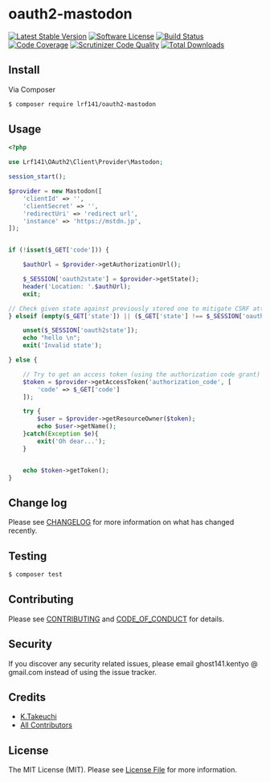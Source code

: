 # oauth2-mastodon

[![Latest Stable Version](https://poser.pugx.org/lrf141/oauth2-mastodon/v/stable)](https://packagist.org/packages/lrf141/oauth2-mastodon)
[![Software License][ico-license]](LICENSE.md)
[![Build Status](https://travis-ci.org/lrf141/oauth2-mastodon.svg?branch=master)](https://travis-ci.org/lrf141/oauth2-mastodon)
[![Code Coverage](https://scrutinizer-ci.com/g/lrf141/oauth2-mastodon/badges/coverage.png?b=master)](https://scrutinizer-ci.com/g/lrf141/oauth2-mastodon/?branch=master)
[![Scrutinizer Code Quality](https://scrutinizer-ci.com/g/lrf141/oauth2-mastodon/badges/quality-score.png?b=master)](https://scrutinizer-ci.com/g/lrf141/oauth2-mastodon/?branch=master)
[![Total Downloads](https://img.shields.io/packagist/dt/lrf141/oauth2-mastodon.svg?style=flat-square)](https://packagist.org/packages/lrf141/oauth2-mastodon)


## Install

Via Composer

``` bash
$ composer require lrf141/oauth2-mastodon
```

## Usage

``` php
<?php

use Lrf141\OAuth2\Client\Provider\Mastodon;

session_start();

$provider = new Mastodon([
    'clientId' => '',
    'clientSecret' => '',
    'redirectUri' => 'redirect url',
    'instance' => 'https://mstdn.jp',
]);


if (!isset($_GET['code'])) {

    $authUrl = $provider->getAuthorizationUrl();

    $_SESSION['oauth2state'] = $provider->getState();
    header('Location: '.$authUrl);
    exit;

// Check given state against previously stored one to mitigate CSRF attack
} elseif (empty($_GET['state']) || ($_GET['state'] !== $_SESSION['oauth2state'])) {

    unset($_SESSION['oauth2state']);
    echo "hello \n";
    exit('Invalid state');

} else {

    // Try to get an access token (using the authorization code grant)
    $token = $provider->getAccessToken('authorization_code', [
        'code' => $_GET['code']
    ]);

    try {
        $user = $provider->getResourceOwner($token);
        echo $user->getName();
    }catch(Exception $e){
        exit('Oh dear...');
    }


    echo $token->getToken();
}

```

## Change log

Please see [CHANGELOG](CHANGELOG.md) for more information on what has changed recently.

## Testing

``` bash
$ composer test
```

## Contributing

Please see [CONTRIBUTING](CONTRIBUTING.md) and [CODE_OF_CONDUCT](CODE_OF_CONDUCT.md) for details.

## Security

If you discover any security related issues, please email ghost141.kentyo @ gmail.com instead of using the issue tracker.

## Credits

- [K.Takeuchi][link-author]
- [All Contributors][link-contributors]

## License

The MIT License (MIT). Please see [License File](LICENSE.md) for more information.

[ico-version]: https://img.shields.io/packagist/v/:vendor/:package_name.svg?style=flat-square
[ico-license]: https://img.shields.io/badge/license-MIT-brightgreen.svg?style=flat-square
[ico-travis]: https://img.shields.io/travis/:vendor/:package_name/master.svg?style=flat-square
[ico-scrutinizer]: https://img.shields.io/scrutinizer/coverage/g/:vendor/:package_name.svg?style=flat-square
[ico-code-quality]: https://img.shields.io/scrutinizer/g/:vendor/:package_name.svg?style=flat-square
[ico-downloads]: https://img.shields.io/packagist/dt/:vendor/:package_name.svg?style=flat-square

[link-packagist]: https://packagist.org/packages/:vendor/:package_name
[link-travis]: https://travis-ci.org/:vendor/:package_name
[link-scrutinizer]: https://scrutinizer-ci.com/g/:vendor/:package_name/code-structure
[link-code-quality]: https://scrutinizer-ci.com/g/:vendor/:package_name
[link-downloads]: https://packagist.org/packages/:vendor/:package_name
[link-author]: https://github.com/:author_username
[link-contributors]: ../../contributors
